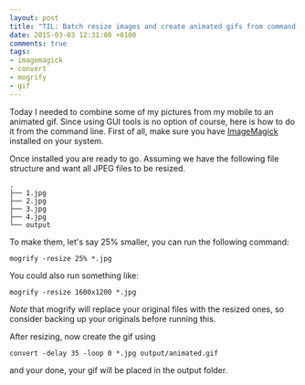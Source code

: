 ```yaml
---
layout: post
title: "TIL: Batch resize images and create animated gifs from command line"
date: 2015-03-03 12:31:08 +0100
comments: true
tags:
- imagemagick
- convert
- mogrify
- gif
---
```


Today I needed to combine some of my pictures from my mobile to an animated gif. Since using GUI tools is no option of course, here is how to do it from the command line.
First of all, make sure you have [ImageMagick](http://www.imagemagick.org/) installed on your system.

Once installed you are ready to go.
Assuming we have the following file structure and want all JPEG files to be resized.

```
.
├── 1.jpg
├── 2.jpg
├── 3.jpg
├── 4.jpg
└── output
```

To make them, let's say 25% smaller, you can run the following command:

```
mogrify -resize 25% *.jpg
```

You could also run something like:

```
mogrify -resize 1600x1200 *.jpg
```

*Note* that mogrify will replace your original files with the resized ones, so consider backing up your originals before running this.

After resizing, now create the gif using

```
convert -delay 35 -loop 0 *.jpg output/animated.gif
```

and your done, your gif will be placed in the output folder.
